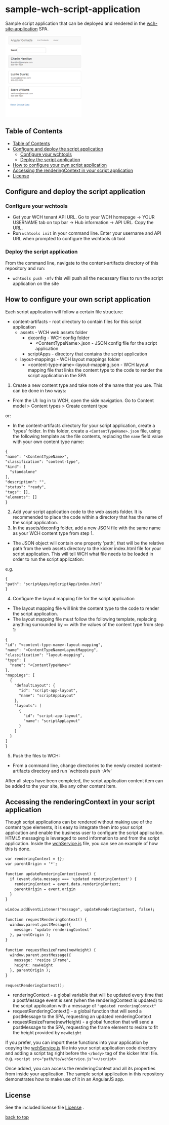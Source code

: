 # sample-wch-script-application

Sample script application that can be deployed and rendered in the [wch-site-application](https://github.com/ibm-wch/wch-site-application) SPA.

![Contact list demo image](doc/images/preview-image.png)

## Table of Contents
- [Table of Contents](#table-of-contents)
- [Configure and deploy the script application](#configure-and-deploy-the-script-application)
  - [Configure your wchtools](#configure-your-wchtools)
  - [Deploy the script application](#deploy-the-script-application)
- [How to configure your own script application](#how-to-configure-your-own-script-application)
- [Accessing the renderingContext in your script application](#accessing-the-renderingcontext-in-your-script-application)
- [License](#license)

## Configure and deploy the script application

### Configure your wchtools
* Get your WCH tenant API URL. Go to your WCH homepage -> YOUR USERNAME tab on top bar -> Hub information -> API URL. Copy the URL.
* Run `wchtools init` in your command line. Enter your username and API URL when prompted to configure the wchtools cli tool

### Deploy the script application
From the command line, navigate to the content-artifacts directory of this repository and run:
* `wchtools push -Afv` this will push all the necessary files to run the script application on the site

## How to configure your own script application
Each script application will follow a certain file structure:
 * content-artifacts - root directory to contain files for this script application
   * assets - WCH web assets folder
     * dxconfig - WCH config folder
       * \<ContentTypeName\>.json - JSON config file for the script application
     * scriptApps - directory that contains the script application
   * layout-mappings - WCH layout mappings folder
     * \<content-type-name\>-layout-mapping.json - WCH layout mapping file that links the content type to the code to render the script application in the SPA
   
1. Create a new content type and take note of the name that you use. This can be done in two ways:
  * From the UI: log in to WCH, open the side navigation. Go to Content model \> Content types \> Create content type 
  
  or:
  
  * In the content-artifacts directory for your script application, create a 'types' folder. In this folder, create a `<ContentTypeName>.json` file, using the following template as the file contents, replacing the `name` field value with your own content type name:
  ```
{
  "name": "<ContentTypeName>",
  "classification": "content-type",
  "kind": [
    "standalone"
  ],
  "description": "",
  "status": "ready",
  "tags": [],
  "elements": []
}
  ```
2. Add your script application code to the web assets folder. It is recommended to place the code within a directory that has the name of the script application.
3. In the assets/dxconfig folder, add a new JSON file with the same name as your WCH content type from step 1.
  * The JSON object will contain one property 'path', that will be the relative path from the web assets directory to the kicker index.html file for your script application. This will tell WCH what file needs to be loaded in order to run the script application: 
 
e.g.
  ```
{
  "path": "scriptApps/myScriptApp/index.html"
}
  ```
4. Configure the layout mapping file for the script application
  * The layout mapping file will link the content type to the code to render the script application.
  * The layout mapping file must follow the following template, replacing anything surrounded by `<>` with the values of the content type from step 1:
  ```
{
  "id": "<content-type-name>-layout-mapping",
  "name": "<ContentTypeName>LayoutMapping",
  "classification": "layout-mapping",
  "type": {
    "name": "<ContentTypeName>"
  },
  "mappings": [
    {
      "defaultLayout": {
        "id": "script-app-layout",
        "name": "scriptAppLayout"
      },
      "layouts": [
        {
          "id": "script-app-layout",
          "name": "scriptAppLayout"
        }
      ]
    }
  ]
}
```
5. Push the files to WCH:
  * From a command line, change directories to the newly created content-artifacts directory and run `wchtools push -Afv'

After all steps have been completed, the script application content item can be added to the your site, like any other content item.


## Accessing the renderingContext in your script application
Though script applications can be rendered without making use of the content type elements, it is easy to integrate them into your script application and enable the business user to configure the script applicaiton. HTML5 messaging is leveraged to send information to and from the script application. Inside the [wchService.js](content-artifacts/assets/scriptApps/AngularContacts/js/wchService.js) file, you can see an example of how this is done.
```
var renderingContext = {};
var parentOrigin = '*';

function updateRenderingContext(event) {
  if (event.data.message === 'updated renderingContext') {
    renderingContext = event.data.renderingContext;
    parentOrigin = event.origin
  }
}

window.addEventListener("message", updateRenderingContext, false);

function requestRenderingContext() {
  window.parent.postMessage({
    message: 'update renderingContext'
  }, parentOrigin );
}

function requestResizeFrame(newHeight) {
  window.parent.postMessage({
    message: 'resize iFrame',
    height: newHeight
  }, parentOrigin );
}

requestRenderingContext();
```

* renderingContext - a global variable that will be updated every time that a postMessage event is sent (when the renderingContext is updated) to the script applicaiton with a message of `"updated renderingContext"` 
* requestRenderingContext() - a global function that will send a postMessage to the SPA, requesting an updated renderingContext
* requestResizeFrame(newHeight) - a global function that will send a postMessage to the SPA, requesting the frame element to resize to fit the height provided by `newHeight`

If you prefer, you can import these functions into your application by copying the [wchService.js](content-artifacts/assets/scriptApps/AngularContacts/js/wchService.js) file into your script application code directory and adding
a script tag right before the `</body>` tag of the kicker html file.
e.g. `<script src="path/to/wchService.js"></script>`


Once added, you can access the renderingContext and all its properties from inside your application. The sample script application in this repository demonstrates how to make use of it in an AngularJS app.

## License
See the included license file [License](license.txt) .

[back to top](#sample-wch-script-application)
